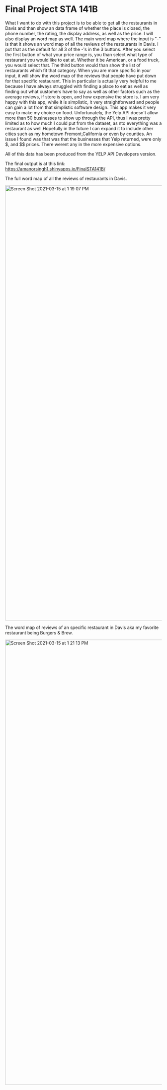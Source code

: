 
# Final Project STA 141B


What I want to do with this project is to be able to get all the restaurants in Davis and than show an data frame of whether the place is closed, the phone number, the rating, the display address, as well as the price. I will also display an word map as well. The main word map where the input is "-" is that it shows an word map of all the reviews of the restaurants in Davis. I put that as the default for all 3 of the -'s in the 3 buttons. After you select the first button of what your price range is, you than select what type of restaurant you would like to eat at. Whether it be American, or a food truck, you would select that. The third button would than show the list of restaurants which fit that category. When you are more specific in your input, it will show the word map of the reviews that people have put down for that specific restaurant. This in particular is actually very helpful to me because I have always struggled with finding a place to eat as well as finding out what customers have to say as well as other factors such as the average reviews, if store is open, and how expensive the store is. I am very happy with this app, while it is simplistic, it very straightforward and people can gain a lot from that simplistic software design. This app makes it very easy to make my choice on food. Unfortunately, the Yelp API doesn't allow more than 50 businesses to show up through the API, thus I was pretty limited as to how much I could put from the dataset, as nto everything was a restaurant as well.Hopefully in the future I can expand it to include other cities such as my hometown Fremont,California or even by counties. An issue I found was that was that the businesses that Yelp returned, were only $, and $$ prices. There werent any in the more expensive options.

All of this data has been produced from the YELP API Developers version.

The final output is at this link: https://amanorsingh1.shinyapps.io/FinalSTA141B/

The full word map of all the reviews of restaurants in Davis.

<img width="1401" alt="Screen Shot 2021-03-15 at 1 19 07 PM" src="https://user-images.githubusercontent.com/50162348/111215971-0a084b80-8591-11eb-9582-4d4c2b4be209.png">

The word map of reviews of an specific restaurant in Davis aka my favorite restaurant being Burgers & Brew.

<img width="1433" alt="Screen Shot 2021-03-15 at 1 21 13 PM" src="https://user-images.githubusercontent.com/50162348/111216184-52c00480-8591-11eb-9d14-37f0af6b3e2a.png">







